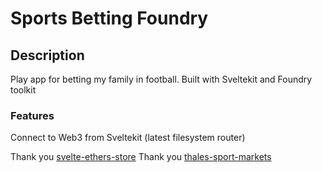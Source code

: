 # Sports Betting Foundry

## Description

Play app for betting my family in football. Built with Sveltekit and Foundry toolkit

### Features

Connect to Web3 from Sveltekit (latest filesystem router)

Thank you [svelte-ethers-store](https://gitlab.com/clb1/svelte-ethers-store)
Thank you [thales-sport-markets](https://github.com/thales-markets/thales-sport-markets)
